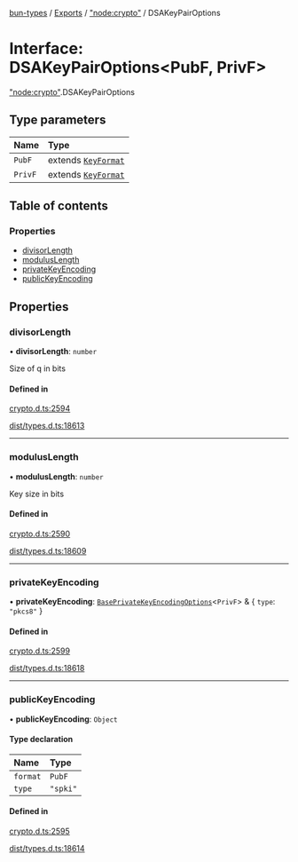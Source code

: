 [bun-types](../README.md) / [Exports](../modules.md) / ["node:crypto"](../modules/node_crypto_.md) / DSAKeyPairOptions

# Interface: DSAKeyPairOptions<PubF, PrivF\>

["node:crypto"](../modules/node_crypto_.md).DSAKeyPairOptions

## Type parameters

| Name | Type |
| :------ | :------ |
| `PubF` | extends [`KeyFormat`](../modules/crypto_.md#keyformat) |
| `PrivF` | extends [`KeyFormat`](../modules/crypto_.md#keyformat) |

## Table of contents

### Properties

- [divisorLength](node_crypto_.DSAKeyPairOptions.md#divisorlength)
- [modulusLength](node_crypto_.DSAKeyPairOptions.md#moduluslength)
- [privateKeyEncoding](node_crypto_.DSAKeyPairOptions.md#privatekeyencoding)
- [publicKeyEncoding](node_crypto_.DSAKeyPairOptions.md#publickeyencoding)

## Properties

### divisorLength

• **divisorLength**: `number`

Size of q in bits

#### Defined in

[crypto.d.ts:2594](https://github.com/valgaze/bun-types/blob/5e53f27/crypto.d.ts#L2594)

[dist/types.d.ts:18613](https://github.com/valgaze/bun-types/blob/5e53f27/dist/types.d.ts#L18613)

___

### modulusLength

• **modulusLength**: `number`

Key size in bits

#### Defined in

[crypto.d.ts:2590](https://github.com/valgaze/bun-types/blob/5e53f27/crypto.d.ts#L2590)

[dist/types.d.ts:18609](https://github.com/valgaze/bun-types/blob/5e53f27/dist/types.d.ts#L18609)

___

### privateKeyEncoding

• **privateKeyEncoding**: [`BasePrivateKeyEncodingOptions`](crypto_.BasePrivateKeyEncodingOptions.md)<`PrivF`\> & { `type`: ``"pkcs8"``  }

#### Defined in

[crypto.d.ts:2599](https://github.com/valgaze/bun-types/blob/5e53f27/crypto.d.ts#L2599)

[dist/types.d.ts:18618](https://github.com/valgaze/bun-types/blob/5e53f27/dist/types.d.ts#L18618)

___

### publicKeyEncoding

• **publicKeyEncoding**: `Object`

#### Type declaration

| Name | Type |
| :------ | :------ |
| `format` | `PubF` |
| `type` | ``"spki"`` |

#### Defined in

[crypto.d.ts:2595](https://github.com/valgaze/bun-types/blob/5e53f27/crypto.d.ts#L2595)

[dist/types.d.ts:18614](https://github.com/valgaze/bun-types/blob/5e53f27/dist/types.d.ts#L18614)
